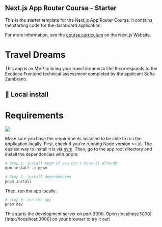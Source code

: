 ## Next.js App Router Course - Starter

This is the starter template for the Next.js App Router Course. It contains the starting code for the dashboard application.

For more information, see the [course curriculum](https://nextjs.org/learn) on the Next.js Website.

# Travel Dreams

This app is an MVP to bring your travel dreams to life! It corresponds to the Exoticca Frontend technical assessment completed by the applicant Sofía Zambrano.

## 🚀 Local install

# Requirements

<a href="https://nodejs.org/en" alt="NodeJS version 18.19.1 badge">
  <img src="https://img.shields.io/badge/node-18.19.1-brightgreen" />
</a>

Make sure you have the requirements installed to be able to run the application locally. First, check if you're running Node version >=`18`. The easiest way to install it is via [nvm](https://github.com/nvm-sh/nvm). Then, go to the app root directory and install the dependencies with pnpm:

```bash
# Step 1: install pnpm if you don't have it already
npm install -g pnpm

# Step 2: install dependencies
pnpm install
```

Then, run the app locally:

```bash
# Step 3: run the app
pnpm dev
```

This starts the development server on port 3000. Open (localhost:3000)[http://localhost:3000] on your browser to try it out!
